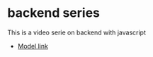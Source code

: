 # backend series

This is a video serie on backend with javascript

- [Model link](https://app.eraser.io/workspace/YtPqZ1VogxGy1jzIDkzj)
